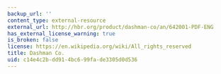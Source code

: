 ```yaml
---
backup_url: ''
content_type: external-resource
external_url: http://hbr.org/product/dashman-co/an/642001-PDF-ENG
has_external_license_warning: true
is_broken: false
license: https://en.wikipedia.org/wiki/All_rights_reserved
title: Dashman Co.
uid: c14e4c2b-dd91-4bc6-99fa-de3305d0d536
---
```

